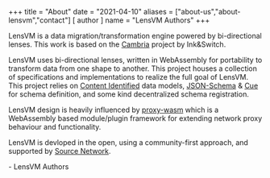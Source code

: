 +++
title = "About"
date = "2021-04-10"
aliases = ["about-us","about-lensvm","contact"]
[ author ]
  name = "LensVM Authors"
+++

LensVM is a data migration/transformation engine powered by bi-directional lenses. This work is based on the [Cambria](https://www.inkandswitch.com/cambria/) project by Ink&Switch. 

LensVM uses bi-directional lenses, written in WebAssembly for portability to transform data from one shape to another. This project houses a collection of specifications and implementations to realize the full goal of LensVM. This project relies on [Content Identified](https://github.com/multiformats/cid) data models, [JSON-Schema](https://json-schema.org/) & [Cue](https://cuelang.org/) for schema definition, and some kind decentralized schema registration.

LensVM design is heavily influenced by [proxy-wasm](https://github.com/proxy-wasm) which is a WebAssembly based module/plugin framework for extending network proxy behaviour and functionality. 

LensVM is devloped in the open, using a community-first approach, and supported by [Source Network](https://source.network).

\- LensVM Authors
